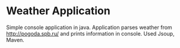 # Weather Application
Simple console application in java.
Application parses weather from http://pogoda.spb.ru/ and prints information in console.
Used Jsoup, Maven.

